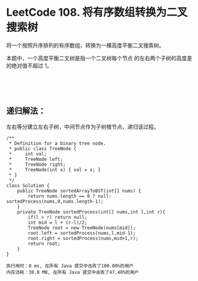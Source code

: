 #    LeetCode 108. 将有序数组转换为二叉搜索树

将一个按照升序排列的有序数组，转换为一棵高度平衡二叉搜索树。</br>

本题中，一个高度平衡二叉树是指一个二叉树每个节点 的左右两个子树的高度差的绝对值不超过 1。</br>

</br></br></br>

##   递归解法：
左右等分建立左右子树，中间节点作为子树根节点，递归该过程。</br>
```
/**
 * Definition for a binary tree node.
 * public class TreeNode {
 *     int val;
 *     TreeNode left;
 *     TreeNode right;
 *     TreeNode(int x) { val = x; }
 * }
 */
class Solution {
    public TreeNode sortedArrayToBST(int[] nums) {
        return nums.length == 0 ? null: sortedProcess(nums,0,nums.length-1);       
    }
    private TreeNode sortedProcess(int[] nums,int l,int r){
        if(l > r) return null;
        int mid = l + (r-l)/2;
        TreeNode root = new TreeNode(nums[mid]);
        root.left = sortedProcess(nums,l,mid-1);
        root.right = sortedProcess(nums,mid+1,r);
        return root;
    }
}
```
```
执行用时：0 ms, 在所有 Java 提交中击败了100.00%的用户
内存消耗：38.8 MB, 在所有 Java 提交中击败了47.40%的用户
```

